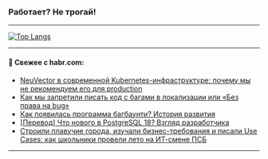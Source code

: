 ### Работает? Не трогай!

---
<!--
#### 🛠️ Technical stack:

![Java](https://img.shields.io/badge/Java-informational?logo=Oracle&style=flat&logoColor=white&color=FF4500)
![Kotlin](https://img.shields.io/badge/Kotlin-informational?logo=Kotlin&style=flat&logoColor=white&color=774D97)
![TS](https://img.shields.io/badge/TypeScript-informational?logo=typeScript&style=flat&logoColor=black&color=017acc)
![Python](https://img.shields.io/badge/Python-informational?logo=Python&style=flat&logoColor=black&color=ffdd54) <br>
![Spring](https://img.shields.io/badge/Spring-informational?logo=Spring&style=flat&logoColor=white&color=6DB33F) 
![SpringBoot](https://img.shields.io/badge/SpringBoot-informational?logo=SpringBoot&style=flat&logoColor=white&color=6DB33F)
![Nest](https://img.shields.io/badge/NestJS-informational?logo=NestJS&style=flat&logoColor=white&color=E0234E) 
![NodeJS](https://img.shields.io/badge/NodeJS-informational?logo=node.js&style=flat&logoColor=white&color=70A760)<br>
![PostgreSQL](https://img.shields.io/badge/PostgreSQL-informational?logo=PostgreSQL&style=flat&logoColor=white&color=DAA520)
![MongoDB](https://img.shields.io/badge/MongoDB-informational?logo=MongoDB&style=flat&logoColor=white&color=870000)
![Apache](https://img.shields.io/badge/Apache-informational?logo=apache&style=flat&logoColor=white&color=f74e28)

___ 
-->

<!--- #### 🛠️ : --->

[![Top Langs](https://github-readme-stats-82jvfl3w3-advtsettinggmailcoms-projects.vercel.app/api/top-langs/?username=zloylis&langs_count=10&hide_title=true&title_color=e6edf3&size_weight=0.5&count_weight=0.5&layout=compact&hide_progress=true&hide_border=true&theme=dracula&hide=css,makefile,cmake)](https://github.com/zloylis)

<!---


####  :octocat:&nbsp;&nbsp; Статистика:

![GitHub stats](https://github-readme-stats-u2qms2cxw-advtsettinggmailcoms-projects.vercel.app/api?username=zloylis&show_icons=true&hide_border=true&theme=dracula&title_color=e6edf3&include_all_commits=true&count_private=true&hide_rank=false&hide_title=true&rank_icon=github)
-->
---

#### 💬 Свежее с habr.com:

<!-- BLOG-POST-LIST:START -->
- [NeuVector в современной Kubernetes-инфраструктуре: почему мы не рекомендуем его для production](https://habr.com/ru/companies/flant/articles/950420/?utm_source=habrahabr&utm_medium=rss&utm_campaign=950420)
- [Как мы запретили писать код с багами в локализации или «Без права на bug»](https://habr.com/ru/companies/lanit/articles/949228/?utm_source=habrahabr&utm_medium=rss&utm_campaign=949228)
- [Как появилась программа багбаунти? История развития](https://habr.com/ru/companies/selectel/articles/950496/?utm_source=habrahabr&utm_medium=rss&utm_campaign=950496)
- [[Перевод] Что нового в PostgreSQL 18? Взгляд разработчика](https://habr.com/ru/articles/951802/?utm_source=habrahabr&utm_medium=rss&utm_campaign=951802)
- [Строили плавучие города, изучали бизнес-требования и писали Use Cases: как школьники провели лето на ИТ-смене ПСБ](https://habr.com/ru/companies/psb/articles/951564/?utm_source=habrahabr&utm_medium=rss&utm_campaign=951564)
<!-- BLOG-POST-LIST:END -->

---
